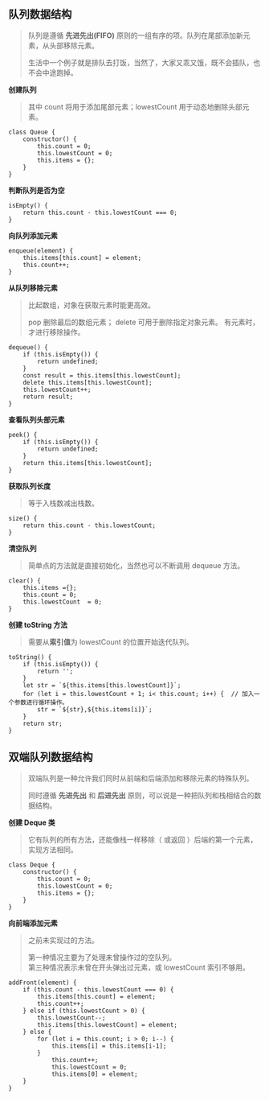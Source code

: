 ## 队列数据结构  
> 队列是遵循 **先进先出(FIFO)** 原则的一组有序的项。队列在尾部添加新元素，从头部移除元素。  
> 
> 生活中一个例子就是排队去打饭，当然了，大家又乖又饿，既不会插队，也不会中途跑掉。  

**创建队列**  
> 其中 count 将用于添加尾部元素；lowestCount 用于动态地删除头部元素。
```
class Queue {
    constructor() {
        this.count = 0;         
        this.lowestCount = 0;   
        this.items = {};
    }
}  
```  
**判断队列是否为空**   
```
isEmpty() {
    return this.count - this.lowestCount === 0;
}
```   
**向队列添加元素**  
```
enqueue(element) {
    this.items[this.count] = element;
    this.count++;
}
```  
**从队列移除元素**  
>  比起数组，对象在获取元素时能更高效。 
>  
> pop 删除最后的数组元素； delete 可用于删除指定对象元素。
> 有元素时，才进行移除操作。
```
dequeue() {
    if (this.isEmpty()) {
        return undefined;
    }
    const result = this.items[this.lowestCount];
    delete this.items[this.lowestCount];
    this.lowestCount++;
    return result;
}
```  
**查看队列头部元素**  
```
peek() {
    if (this.isEmpty()) {
        return undefined;
    }
    return this.items[this.lowestCount];
}
```  
**获取队列长度**  
> 等于入栈数减出栈数。
```
size() {
    return this.count - this.lowestCount;
}
```  
**清空队列**  
> 简单点的方法就是直接初始化，当然也可以不断调用 dequeue 方法。
```
clear() {
    this.items ={};
    this.count = 0;
    this.lowestCount  = 0;
}
```  
**创建 toString 方法**  
> 需要从**索引值**为 lowestCount 的位置开始迭代队列。
```
toString() {
    if (this.isEmpty()) {
        return '';
    }
    let str = `${this.items[this.lowestCount]}`;
    for (let i = this.lowestCount + 1; i< this.count; i++) {  // 加入一个参数进行循环操作。
        str = `${str},${this.items[i]}`;
    }
    return str;
}
```  

## 双端队列数据结构  
> 双端队列是一种允许我们同时从前端和后端添加和移除元素的特殊队列。
> 
> 同时遵循 **先进先出** 和 **后进先出** 原则，可以说是一种把队列和栈相结合的数据结构。  

**创建 Deque 类**  
> 它有队列的所有方法，还能像栈一样移除（ 或返回 ）后端的第一个元素，实现方法相同。
```
class Deque {
    constructor() {
        this.count = 0;         
        this.lowestCount = 0;   
        this.items = {};
    }
}  
```  
**向前端添加元素**  
> 之前未实现过的方法。 
>  
> 第一种情况主要为了处理未曾操作过的空队列。  
> 第三种情况表示未曾在开头弹出过元素，或 lowestCount 索引不够用。
```
addFront(element) {
    if (this.count - this.lowestCount === 0) {
        this.items[this.count] = element;
        this.count++;
    } else if (this.lowestCount > 0) {
        this.lowestCount--;
        this.items[this.lowestCount] = element;
    } else {
        for (let i = this.count; i > 0; i--) {
            this.items[i] = this.items[i-1];
        }
            this.count++;
            this.lowestCount = 0;
            this.items[0] = element;
    }
}
```


 


